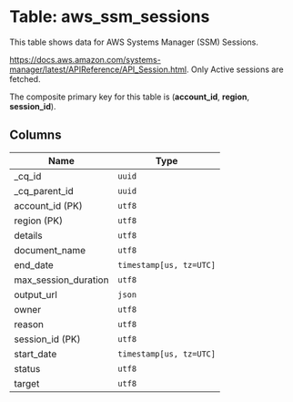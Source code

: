 # Table: aws_ssm_sessions

This table shows data for AWS Systems Manager (SSM) Sessions.

https://docs.aws.amazon.com/systems-manager/latest/APIReference/API_Session.html. 
Only Active sessions are fetched.

The composite primary key for this table is (**account_id**, **region**, **session_id**).

## Columns

| Name          | Type          |
| ------------- | ------------- |
|_cq_id|`uuid`|
|_cq_parent_id|`uuid`|
|account_id (PK)|`utf8`|
|region (PK)|`utf8`|
|details|`utf8`|
|document_name|`utf8`|
|end_date|`timestamp[us, tz=UTC]`|
|max_session_duration|`utf8`|
|output_url|`json`|
|owner|`utf8`|
|reason|`utf8`|
|session_id (PK)|`utf8`|
|start_date|`timestamp[us, tz=UTC]`|
|status|`utf8`|
|target|`utf8`|